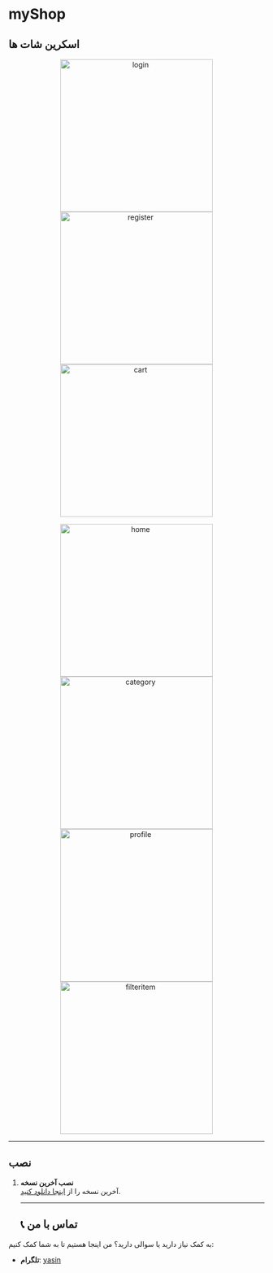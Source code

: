 # myShop
## اسکرین شات ها

<p align="center">
  <img src="./assets/images/login_page.png" alt="login" width="300" />  
  <img src="./assets/images/register_page.png" alt="register" width="300" />
  <img src="./assets/images/cart_page.png" alt="cart" width="300" />
</p>

<p align="center">
  <img src="./assets/images/home_page.png" alt="home" width="300" />  
  <img src="./assets/images/category_page.png" alt="category" width="300" />
  <img src="./assets/images/profile_page.png" alt="profile" width="300" />
  <img src="./assets/images/filteritem_page.png" alt="filteritem" width="300" />
</p>

---


   ## نصب
1. **نصب آخرین نسخه**  
   آخرین نسخه را از [اینجا دانلود کنید](https://raw.githubusercontent.com/yasinowo/myShop/refs/heads/main/app-arm64-v8a-release.apk).

   ---
   ## 📞 تماس با من

به کمک نیاز دارید یا سوالی دارید؟ من اینجا هستیم تا به شما کمک کنیم:

- **تلگرام**: [yasin](https://t.me/yasinid)

